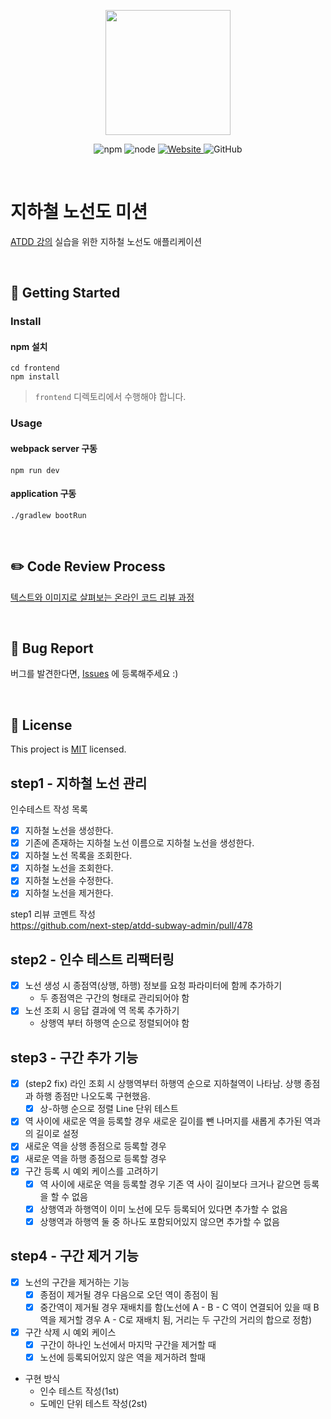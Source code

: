 <p align="center">
    <img width="200px;" src="https://raw.githubusercontent.com/woowacourse/atdd-subway-admin-frontend/master/images/main_logo.png"/>
</p>
<p align="center">
  <img alt="npm" src="https://img.shields.io/badge/npm-%3E%3D%205.5.0-blue">
  <img alt="node" src="https://img.shields.io/badge/node-%3E%3D%209.3.0-blue">
  <a href="https://edu.nextstep.camp/c/R89PYi5H" alt="nextstep atdd">
    <img alt="Website" src="https://img.shields.io/website?url=https%3A%2F%2Fedu.nextstep.camp%2Fc%2FR89PYi5H">
  </a>
  <img alt="GitHub" src="https://img.shields.io/github/license/next-step/atdd-subway-admin">
</p>

<br>

# 지하철 노선도 미션
[ATDD 강의](https://edu.nextstep.camp/c/R89PYi5H) 실습을 위한 지하철 노선도 애플리케이션

<br>

## 🚀 Getting Started

### Install
#### npm 설치
```
cd frontend
npm install
```
> `frontend` 디렉토리에서 수행해야 합니다.

### Usage
#### webpack server 구동
```
npm run dev
```
#### application 구동
```
./gradlew bootRun
```
<br>

## ✏️ Code Review Process
[텍스트와 이미지로 살펴보는 온라인 코드 리뷰 과정](https://github.com/next-step/nextstep-docs/tree/master/codereview)

<br>

## 🐞 Bug Report

버그를 발견한다면, [Issues](https://github.com/next-step/atdd-subway-admin/issues) 에 등록해주세요 :)

<br>

## 📝 License

This project is [MIT](https://github.com/next-step/atdd-subway-admin/blob/master/LICENSE.md) licensed.

## step1 - 지하철 노선 관리

인수테스트 작성 목록
- [x] 지하철 노선을 생성한다.
- [x] 기존에 존재하는 지하철 노선 이름으로 지하철 노선을 생성한다.
- [x] 지하철 노선 목록을 조회한다.
- [x] 지하철 노선을 조회한다.
- [x] 지하철 노선을 수정한다.
- [x] 지하철 노선을 제거한다.

step1 리뷰 코멘트 작성<br>
https://github.com/next-step/atdd-subway-admin/pull/478

## step2 - 인수 테스트 리팩터링
- [x] 노선 생성 시 종점역(상행, 하행) 정보를 요청 파라미터에 함께 추가하기
  - 두 종점역은 구간의 형태로 관리되어야 함
- [x] 노선 조회 시 응답 결과에 역 목록 추가하기
  - 상행역 부터 하행역 순으로 정렬되어야 함

## step3 - 구간 추가 기능
- [x] (step2 fix) 라인 조회 시 상행역부터 하행역 순으로 지하철역이 나타남. 상행 종점과 하행 종점만 나오도록 구현했음.
  - [x] 상-하행 순으로 정렬 Line 단위 테스트
- [x] 역 사이에 새로운 역을 등록할 경우 새로운 길이를 뺀 나머지를 새롭게 추가된 역과의 길이로 설정
- [x] 새로운 역을 상행 종점으로 등록할 경우
- [x] 새로운 역을 하행 종점으로 등록할 경우
- [x] 구간 등록 시 예외 케이스를 고려하기
  - [x] 역 사이에 새로운 역을 등록할 경우 기존 역 사이 길이보다 크거나 같으면 등록을 할 수 없음
  - [x] 상행역과 하행역이 이미 노선에 모두 등록되어 있다면 추가할 수 없음
  - [x] 상행역과 하행역 둘 중 하나도 포함되어있지 않으면 추가할 수 없음

## step4 - 구간 제거 기능
- [x] 노선의 구간을 제거하는 기능
  - [x] 종점이 제거될 경우 다음으로 오던 역이 종점이 됨
  - [x] 중간역이 제거될 경우 재배치를 함(노선에 A - B - C 역이 연결되어 있을 때 B역을 제거할 경우 A - C로 재배치 됨, 거리는 두 구간의 거리의 합으로 정함)
- [x] 구간 삭제 시 예외 케이스
  - [x] 구간이 하나인 노선에서 마지막 구간을 제거할 때
  - [x] 노선에 등록되어있지 않은 역을 제거하려 할때
- 구현 방식
  - 인수 테스트 작성(1st)
  - 도메인 단위 테스트 작성(2st)
